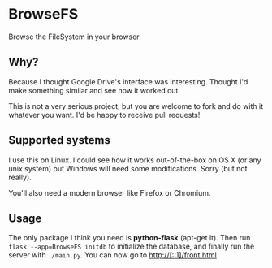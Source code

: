 # BrowseFS

Browse the FileSystem in your browser

## Why?

Because I thought Google Drive's interface was interesting. Thought I'd make
something similar and see how it worked out.

This is not a very serious project, but you are welcome to fork and do with it
whatever you want. I'd be happy to receive pull requests!

## Supported systems

I use this on Linux. I could see how it works out-of-the-box on OS X (or any
unix system) but Windows will need some modifications. Sorry (but not really).

You'll also need a modern browser like Firefox or Chromium.

## Usage

The only package I think you need is **python-flask** (apt-get it). Then run
`flask --app=BrowseFS initdb` to initialize the database, and finally run
the server with `./main.py`. You can now go to <http://[::1]/front.html>

